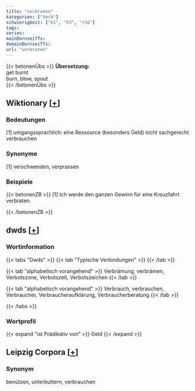 ```yaml
---
title: "verbraten"
kategorien: ["Verb"]
schwierigkeit: ["k1", "h3", "r16"]
tags:
series:
mainDornseiffs:
domainDornseiffs:
url: "verbraten"
---
```


{{< betonenÜbs >}}
**Übersetzung:**  
get burnt  
burn, blow, spout  
{{< /betonenÜbs >}}

## Wiktionary [[+](https://de.wiktionary.org/wiki/verbraten)]

### Bedeutungen
[1] umgangssprachlich: eine Ressource (besonders Geld) nicht sachgerecht verbrauchen  

### Synonyme
[1] verschwenden, verprassen  

### Beispiele
{{< betonenZB >}}
[1] Ich werde den ganzen Gewinn für eine Kreuzfahrt verbraten.  

{{< /betonenZB >}}


## dwds [[+](https://www.dwds.de/wb/verbraten)]

### Wortinformation
{{< tabs "Dwds" >}}
{{< tab "Typische Verbindungen" >}}
{{< /tab >}}

{{< tab "alphabetisch vorangehend" >}}
Verbrämung, verbrämen, Verbotszone, Verbotszeit, Verbotszeichen
{{< /tab >}}

{{< tab "alphabetisch vorangehend" >}}
Verbrauch, verbrauchen, Verbraucher, Verbraucheraufklärung, Verbraucherberatung
{{< /tab >}}

{{< /tabs >}}

### Wortprofil
{{< expand "ist Prädikativ von" >}} Geld {{< /expand >}}

## Leipzig Corpora [[+](https://corpora.uni-leipzig.de/en/res?word=verbraten&corpusId=deu_newscrawl-public_2018)]


### Synonym
benützen, unterbuttern, verbrauchen

